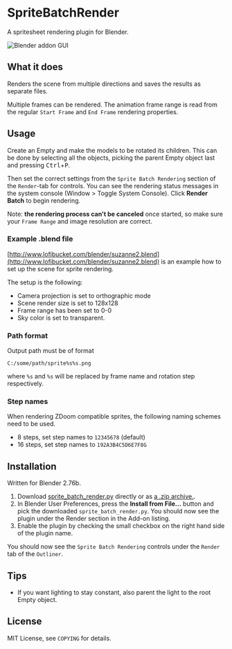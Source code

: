 SpriteBatchRender
=================

A spritesheet rendering plugin for Blender.

![Blender addon GUI](http://i.imgur.com/SS0Et2u.png)

## What it does

Renders the scene from multiple directions and saves the results as separate files.

Multiple frames can be rendered. The animation frame range is read from the regular
`Start Frame` and `End Frame` rendering properties.

## Usage

Create an Empty and make the models to be rotated its children. This can be done by selecting all the objects, picking the parent Empty object last and pressing <kbd>Ctrl</kbd>+<kbd>P</kbd>.

Then set the correct settings from the `Sprite Batch Rendering` section of the `Render`-tab for controls. You can see the rendering status messages in the system console (Window > Toggle System Console). Click **Render Batch** to begin rendering.

Note: **the rendering process can't be canceled** once started, so make sure your `Frame Range` and image resolution are correct.

### Example .blend file
[http://www.lofibucket.com/blender/suzanne2.blend](http://www.lofibucket.com/blender/suzanne2.blend) is an example how to set up the scene for sprite rendering.

The setup is the following:
* Camera projection is set to orthographic mode
* Scene render size is set to 128x128
* Frame range has been set to 0-0
* Sky color is set to transparent.

### Path format

Output path must be of format

	C:/some/path/sprite%s%s.png

where `%s` and `%s` will be replaced by frame name and rotation step respectively.

### Step names
When rendering ZDoom compatible sprites, the following naming schemes need to be used.

* 8 steps, set step names to `12345678` (default)
* 16 steps, set step names to `192A3B4C5D6E7F8G`

## Installation
Written for Blender 2.76b.

1. Download [sprite_batch_render.py](https://raw.github.com/seece/SpriteBatchRender/master/sprite_batch_render.py) directly or as [a .zip archive.](https://github.com/seece/SpriteBatchRender/archive/master.zip). 
2. In Blender User Preferences, press the **Install from File...** button and pick the downloaded `sprite_batch_render.py`. You should now see the plugin under the Render section in the Add-on listing.
3. Enable the plugin by checking the small checkbox on the right hand side of the plugin name.

You should now see the `Sprite Batch Rendering` controls under the `Render` tab of the `Outliner`.

## Tips

* If you want lighting to stay constant, also parent the light to the root Empty object.

## License
MIT License, see `COPYING` for details.


